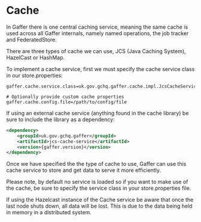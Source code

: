 # Cache

In Gaffer there is one central caching service, meaning the same cache is used across all Gaffer internals, namely named operations, the job tracker and FederatedStore.

There are three types of cache we can use, JCS (Java Caching System), HazelCast or HashMap. 

To implement a cache service, first we must specify the cache service class in our store.properties:
```properties
gaffer.cache.service.class=uk.gov.gchq.gaffer.cache.impl.JcsCacheService

# Optionally provide custom cache properties
gaffer.cache.config.file=/path/to/config/file
```

If using an external cache service (anything found in the cache library) be sure to include the library as a dependency:
```xml
<dependency>
    <groupId>uk.gov.gchq.gaffer</groupId>
    <artifactId>jcs-cache-service</artifactId>
    <version>{gaffer.version}</version>
</dependency>
```

Once we have specified the the type of cache to use, Gaffer can use this cache service to store and get data to serve it more efficiently.

Please note, by default no service is loaded so if you want to make use of the cache, be sure to specify the service class in your store.properties file.

If using the Hazelcast instance of the Cache service be aware that once the last node shuts down, all data will be lost. This is due to the data being held in
memory in a distributed system.
